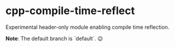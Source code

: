 # cpp-compile-time-reflect
Experimental header-only module enabling compile time reflection.

**Note**: The default branch is ˋdefaultˋ. :wink:
